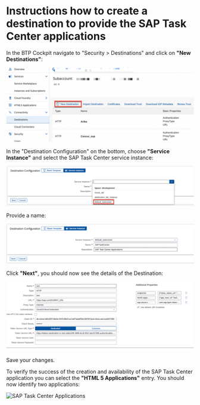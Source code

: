 # Instructions how to create a destination to provide the SAP Task Center applications

In the BTP Cockpit navigate to "Security > Destinations" and click on **"New Destinations"**:

![Create Destination](pics/create_destination.png)

In the "Destination Configuration" on the bottom, choose **"Service Instance"** and select the SAP Task Center service instance:

![Create Destination from Service Instance](pics/destination_from_service_instance.png)

Provide a name:

![Destination Name](pics/destination_from_service_instance_name.png)

Click **"Next"**, you should now see the details of the Destination:

![Destination Details](pics/destination_details.png)


Save your changes.

To verify the success of the creation and availability of the SAP Task Center application you can select the **"HTML 5 Applications"** entry.
You should now identify two applications:

![SAP Task Center Applications](pics/)



